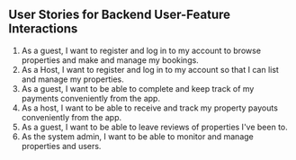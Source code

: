 ## User Stories for Backend User-Feature Interactions
1. As a guest, I want to register and log in to my account to browse properties and make and manage my bookings.
2. As a Host, I want to register and log in to my account so that I can list and manage my properties.
3. As a guest, I want to be able to complete and keep track of my payments conveniently from the app.
4. As a host, I want to be able to receive and track my property payouts conveniently from the app.
5. As a guest, I want to be able to leave reviews of properties I've been to.
6. As the system admin, I want to be able to monitor and manage properties and users. 
